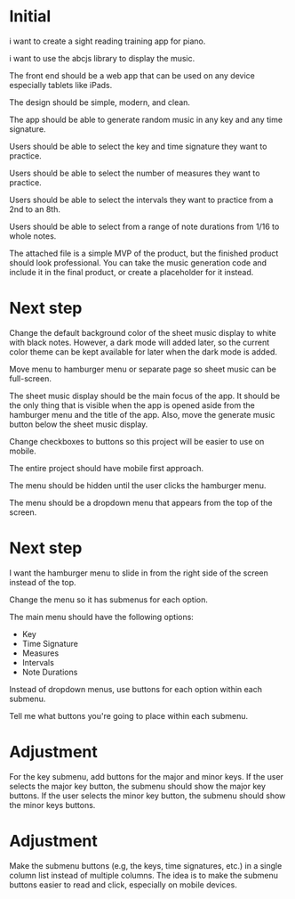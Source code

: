 # Initial
i want to create a sight reading training app for piano.

i want to use the abcjs library to display the music.

The front end should be a web app that can be used on any device especially tablets like iPads.

The design should be simple, modern, and clean.

The app should be able to generate random music in any key and any time signature.

Users should be able to select the key and time signature they want to practice.

Users should be able to select the number of measures they want to practice.

Users should be able to select the intervals they want to practice from a 2nd to an 8th.

Users should be able to select from a range of note durations from 1/16 to whole notes.

The attached file is a simple MVP of the product, but the finished product should look professional. You can take the music generation code and include it in the final product, or create a placeholder for it instead.

# Next step
Change the default background color of the sheet music display to white with black notes. However, a dark mode will added later, so the current color theme can be kept available for later when the dark mode is added.

Move menu to hamburger menu or separate page so sheet music can be full-screen.

The sheet music display should be the main focus of the app. It should be the only thing that is visible when the app is opened aside from the hamburger menu and the title of the app. Also, move the generate music button below the sheet music display.

Change checkboxes to buttons so this project will be easier to use on mobile.

The entire project should have mobile first approach.

The menu should be hidden until the user clicks the hamburger menu.

The menu should be a dropdown menu that appears from the top of the screen.

# Next step
I want the hamburger menu to slide in from the right side of the screen instead of the top. 

Change the menu so it has submenus for each option.

The main menu should have the following options:
- Key
- Time Signature
- Measures
- Intervals
- Note Durations

Instead of dropdown menus, use buttons for each option within each submenu.

Tell me what buttons you're going to place within each submenu.

# Adjustment
For the key submenu, add buttons for the major and minor keys. If the user selects the major key button, the submenu should show the major key buttons. If the user selects the minor key button, the submenu should show the minor keys buttons.

# Adjustment
Make the submenu buttons (e.g, the keys, time signatures, etc.) in a single column list instead of multiple columns. The idea is to make the submenu buttons easier to read and click, especially on mobile devices.